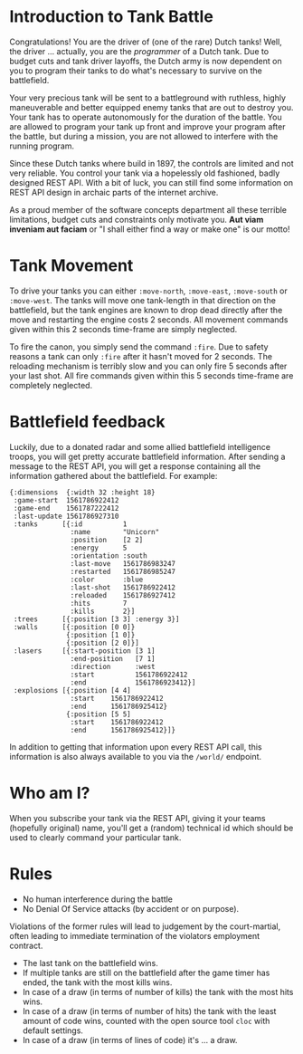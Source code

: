 # Introduction to Tank Battle

Congratulations! You are the driver of (one of the rare) Dutch tanks! Well, the
driver ... actually, you are the *programmer* of a Dutch tank. Due to budget
cuts and tank driver layoffs, the Dutch army is now dependent on you to program
their tanks to do what's necessary to survive on the battlefield.

Your very precious tank will be sent to a battleground with ruthless, highly
maneuverable and better equipped enemy tanks that are out to destroy you. Your
tank has to operate autonomously for the duration of the battle. You are allowed
to program your tank up front and improve your program after the battle, but
during a mission, you are not allowed to interfere with the running program.

Since these Dutch tanks where build in 1897, the controls are limited and not
very reliable. You control your tank via a hopelessly old fashioned, badly
designed REST API. With a bit of luck, you can still find some information on
REST API design in archaic parts of the internet archive.

As a proud member of the software concepts department all these terrible
limitations, budget cuts and constraints only motivate you. **Aut viam inveniam
aut faciam** or "I shall either find a way or make one" is our motto!

# Tank Movement

To drive your tanks you can either `:move-north`, `:move-east`,
`:move-south` or `:move-west`. The tanks will move one tank-length in that
direction on the battlefield, but the tank engines are known to drop dead
directly after the move and restarting the engine costs 2 seconds. All movement
commands given within this 2 seconds time-frame are simply neglected.

To fire the canon, you simply send the command `:fire`. Due to safety reasons a
tank can only `:fire` after it hasn't moved for 2 seconds. The reloading mechanism
is terribly slow and you can only fire 5 seconds after your last shot. All fire
commands given within this 5 seconds time-frame are completely neglected.

# Battlefield feedback

Luckily, due to a donated radar and some allied battlefield intelligence troops,
you will get pretty accurate battlefield information. After sending a message to
the REST API, you will get a response containing all the information gathered
about the battlefield. For example:

```
{:dimensions  {:width 32 :height 18}
 :game-start  1561786922412
 :game-end    1561787222412
 :last-update 1561786927310
 :tanks      [{:id          1
               :name        "Unicorn"
               :position    [2 2]
               :energy      5
               :orientation :south
               :last-move   1561786983247
               :restarted   1561786985247
               :color       :blue
               :last-shot   1561786922412
               :reloaded    1561786927412
               :hits        7
               :kills       2}]
 :trees      [{:position [3 3] :energy 3}]
 :walls      [{:position [0 0]}
              {:position [1 0]}
              {:position [2 0]}]
 :lasers     [{:start-position [3 1]
               :end-position   [7 1]
			   :direction      :west
			   :start          1561786922412
			   :end            1561786923412}]
 :explosions [{:position [4 4]
               :start    1561786922412
               :end      1561786925412}
              {:position [5 5]
               :start    1561786922412
               :end      1561786925412}]}
```

In addition to getting that information upon every REST API call, this
information is also always available to you via the `/world/` endpoint.

# Who am I?

When you subscribe your tank via the REST API, giving it your teams (hopefully
original) name, you'll get a (random) technical id which should be used to
clearly command your particular tank.

# Rules

- No human interference during the battle
- No Denial Of Service attacks (by accident or on purpose).

Violations of the former rules will lead to judgement by the court-martial,
often leading to immediate termination of the violators employment contract.

- The last tank on the battlefield wins.
- If multiple tanks are still on the battlefield after the game timer has ended,
  the tank with the most kills wins.
- In case of a draw (in terms of number of kills) the tank with the most hits
  wins.
- In case of a draw (in terms of number of hits) the tank with the least amount
  of code wins, counted with the open source tool `cloc` with default settings.
- In case of a draw (in terms of lines of code) it's ... a draw.
